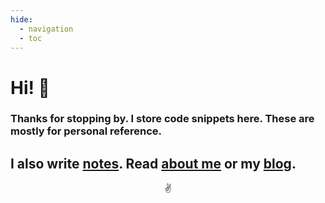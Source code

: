 ```yaml
---
hide:
  - navigation
  - toc
---
```


# Hi! 👋

### Thanks for stopping by. I store code snippets here. These are mostly for personal reference.


## I also write [notes](https://notes.maheshrjl.com/). Read [about me](https://maheshrjl.com/about) or my [blog](https://blog.maheshrjl.com).


<p style="text-align: center;">✌</p>